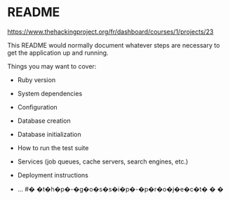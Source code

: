 # README
https://www.thehackingproject.org/fr/dashboard/courses/1/projects/23

This README would normally document whatever steps are necessary to get the
application up and running.

Things you may want to cover:

* Ruby version

* System dependencies

* Configuration

* Database creation

* Database initialization

* How to run the test suite

* Services (job queues, cache servers, search engines, etc.)

* Deployment instructions

* ...
#� �t�h�p�-�g�o�s�s�i�p�-�p�r�o�j�e�c�t�
�
�
